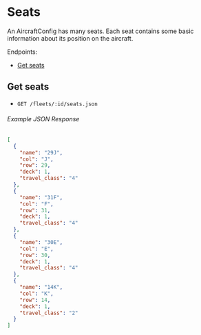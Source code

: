 Seats
=========
An AircraftConfig has many seats. Each seat contains some basic information about its position on the aircraft.

Endpoints:

- [Get seats](#get-seats)

Get seats
-------------

* `GET /fleets/:id/seats.json`

###### Example JSON Response
```json
[
  {
    "name": "29J",
    "col": "J",
    "row": 29,
    "deck": 1,
    "travel_class": "4"
  },
  {
    "name": "31F",
    "col": "F",
    "row": 31,
    "deck": 1,
    "travel_class": "4"
  },
  {
    "name": "30E",
    "col": "E",
    "row": 30,
    "deck": 1,
    "travel_class": "4"
  },
  {
    "name": "14K",
    "col": "K",
    "row": 14,
    "deck": 1,
    "travel_class": "2"
  }
]
```
